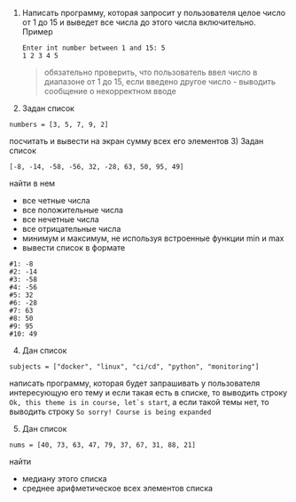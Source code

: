 1) Написать программу, которая запросит у пользователя целое число от 1 до 15 и выведет все числа до этого числа включительно.\
  Пример
    ```
    Enter int number between 1 and 15: 5
    1 2 3 4 5
    ```
    > обязательно проверить, что пользователь ввел число в диапазоне от 1 до 15, если введено другое число - выводить сообщение о некорректном вводе
2) Задан список
```
numbers = [3, 5, 7, 9, 2]
```
посчитать и вывести на экран сумму всех его элементов
3) Задан список 
```
[-8, -14, -58, -56, 32, -28, 63, 50, 95, 49]
```
найти в нем
- все четные числа
- все положительные числа
- все нечетные числа
- все отрицательные числа
- минимум и максимум, не используя встроенные функции min и max
- вывести список в формате
```
#1: -8
#2: -14
#3: -58
#4: -56
#5: 32
#6: -28
#7: 63
#8: 50
#9: 95
#10: 49
```
4) Дан список
```
subjects = ["docker", "linux", "ci/cd", "python", "monitoring"]
```
написать программу, которая будет запрашивать у пользователя интересующую его тему и если такая есть в списке, то выводить строку ```Ok, this theme is in course, let`s start```, а если такой темы нет, то выводить строку ```So sorry! Course is being expanded```

5) Дан список
```
nums = [40, 73, 63, 47, 79, 37, 67, 31, 88, 21]
```
найти
- медиану этого списка
- среднее арифметическое всех элементов списка
